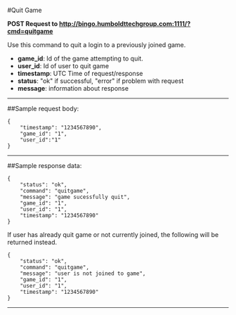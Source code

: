 #Quit Game

**POST Request to http://bingo.humboldttechgroup.com:1111/?cmd=quitgame**

Use this command to quit a login to a previously joined game. 

- **game_id**: Id of the game attempting to quit. 
- **user_id**: Id of user to quit game
- **timestamp**: UTC Time of request/response
- **status**: "ok" if successful, "error" if problem with request
- **message**: information about response


* * *

##Sample request body: 

	{  
 		"timestamp": "1234567890",  
 		"game_id": "1",  
 		"user_id":"1"  
	}
* * *

##Sample response data:

	{  
		"status": "ok",  
		"command": "quitgame",
 		"message": "game sucessfully quit",  
 		"game_id": "1",
		"user_id": "1",
		"timestamp": "1234567890"
	}
If user has already quit game or not currently joined, the following will be returned instead.
	
	{  
		"status": "ok",  
		"command": "quitgame",
 		"message": "user is not joined to game",  
 		"game_id": "1",
		"user_id": "1",
		"timestamp": "1234567890"
	}
* * *